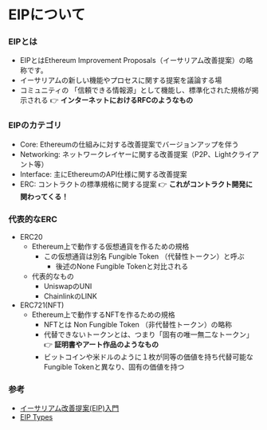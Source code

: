 # EIPについて

### EIPとは
- EIPとはEthereum Improvement Proposals（イーサリアム改善提案）の略称です。
- イーサリアムの新しい機能やプロセスに関する提案を議論する場
- コミュニティの 「信頼できる情報源」として機能し、標準化された規格が掲示される
  👉 **インターネットにおけるRFCのようなもの**

### EIPのカテゴリ
- Core:       Ethereumの仕組みに対する改善提案でバージョンアップを伴う
- Networking: ネットワークレイヤーに関する改善提案（P2P、Lightクライアント等）
- Interface:  主にEthereumのAPI仕様に関する改善提案
- ERC:        コントラクトの標準規格に関する提案 👉 **これがコントラクト開発に関わってくる！**

### 代表的なERC
- ERC20
  - Ethereum上で動作する仮想通貨を作るための規格
    - この仮想通貨は別名 Fungible Token （代替性トークン）と呼ぶ
      - 後述のNone Fungible Tokenと対比される
  - 代表的なもの
     - UniswapのUNI
     - ChainlinkのLINK
- ERC721(NFT)
  - Ethereum上で動作するNFTを作るための規格
    - NFTとは Non Fungible Token （非代替性トークン）の略称
    - 代替できないトークンとは、つまり「固有の唯一無二なトークン」👉 **証明書やアート作品のようなもの**
    - ビットコインや米ドルのように１枚が同等の価値を持ち代替可能なFungible Tokenと異なり、固有の価値を持つ

### 参考
- [イーサリアム改善提案(EIP)入門](https://ethereum.org/ja/eips/#what-are-eips)
- [EIP Types](https://github.com/ethereum/EIPs/blob/master/EIPS/eip-1.md#eip-types)

